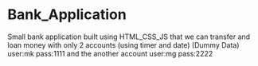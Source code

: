 # Bank_Application
Small bank application built using HTML_CSS_JS that we can transfer and loan money with only 2 accounts (using timer and date) (Dummy Data) user:mk pass:1111 and the another account user:mg pass:2222
